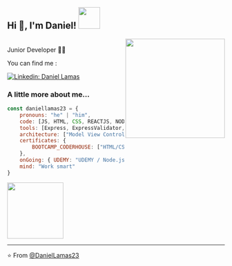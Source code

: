 
<h2> Hi 👋, I'm Daniel! <img src="https://media4.giphy.com/media/g0jg6lMcNORSlOv9Zb/giphy.gif" width="50"></h2>

<img align='right' src="https://media3.giphy.com/media/qgQUggAC3Pfv687qPC/giphy.gif" width="230">
</br>Junior Developer 🧑‍💻 
</em></p>

You can find me :

[![Linkedin: Daniel Lamas](https://img.shields.io/badge/-DanielLamas-blue?style=flat-square&logo=Linkedin&logoColor=white&link=https://www.linkedin.com/in/daniel-lamas-656812242/)](https://www.linkedin.com/in/daniel-lamas-656812242/)


### A little more about me...  

```javascript
const daniellamas23 = {
    pronouns: "he" | "him",
    code: [JS, HTML, CSS, REACTJS, NODE],
    tools: [Express, ExpressValidator, Sequelize, MySQL, Pug, TailwindCSS, DotEnv, Bcrypt, Npm],
    architecture: ["Model View Controller"],
    certificates: {
        BOOTCAMP_CODERHOUSE: ["HTML/CSS/SASS", "JavaScript", "ReactJS"]
    },
    onGoing: { UDEMY: "UDEMY / Node.js Bootcamp Web Design MVC REST API" },
    mind: "Work smart"
}
```

<img src="https://media3.giphy.com/media/gEP2k49ndOqJDBSPZl/giphy.gif" width="130">

---

⭐️ From [@DanielLamas23](https://github.com/daniellamas23)

